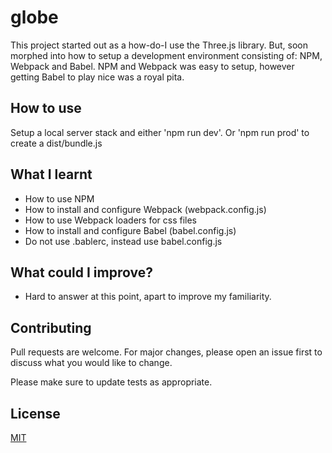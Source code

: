 # globe

This project started out as a how-do-I use the Three.js library. But, soon morphed into how to setup a development environment consisting of: NPM, Webpack and Babel. NPM and Webpack was easy to setup, however getting Babel to play nice was a royal pita.

## How to use
Setup a local server stack and either 'npm run dev'. Or 'npm run prod' to create a dist/bundle.js

## What I learnt
* How to use NPM
* How to install and configure Webpack (webpack.config.js)
* How to use Webpack loaders for css files
* How to install and configure Babel (babel.config.js)
* Do not use .bablerc, instead use babel.config.js

## What could I improve?
* Hard to answer at this point, apart to improve my familiarity.

## Contributing
Pull requests are welcome. For major changes, please open an issue first to discuss what you would like to change.

Please make sure to update tests as appropriate.

## License
[MIT](https://choosealicense.com/licenses/mit/)
